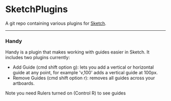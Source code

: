 SketchPlugins
=============

A git repo containing various plugins for [Sketch](http://bohemiancoding.com/sketch/).

- - -

### Handy
Handy is a plugin that makes working with guides easier in Sketch. It includes two plugins currently:
* Add Guide (cmd shift option g): lets you add a vertical or horizontal guide at any point, for example 'v,100' adds a vertical guide at 100px.
* Remove Guides (cmd shift option r): removes all guides across your artboards.

Note you need Rulers turned on (Control R) to see guides 
